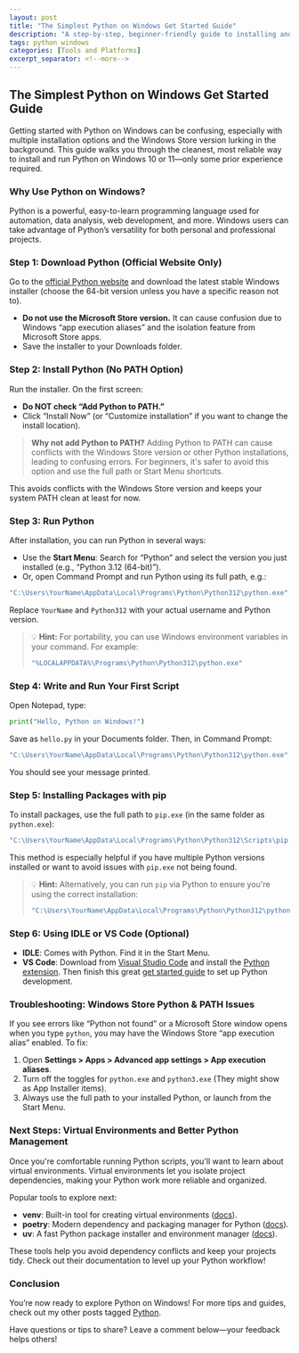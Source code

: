 ```yaml
---
layout: post
title: "The Simplest Python on Windows Get Started Guide"
description: "A step-by-step, beginner-friendly guide to installing and running Python on Windows 10/11, avoiding common pitfalls like the Windows Store version, and getting your first script running in minutes. Perfect for new developers, students, and anyone curious about Python."
tags: python windows
categories: [Tools and Platforms]
excerpt_separator: <!--more-->
---
```


## The Simplest Python on Windows Get Started Guide

Getting started with Python on Windows can be confusing, especially with multiple installation options and the Windows Store version lurking in the background. This guide walks you through the cleanest, most reliable way to install and run Python on Windows 10 or 11—only some prior experience required.

<!--more-->

### Why Use Python on Windows?

Python is a powerful, easy-to-learn programming language used for automation, data analysis, web development, and more. Windows users can take advantage of Python’s versatility for both personal and professional projects.

### Step 1: Download Python (Official Website Only)

Go to the [official Python website][python-download] and download the latest stable Windows installer (choose the 64-bit version unless you have a specific reason not to).

- **Do not use the Microsoft Store version.** It can cause confusion due to Windows “app execution aliases” and the isolation feature from Microsoft Store apps.
- Save the installer to your Downloads folder.

### Step 2: Install Python (No PATH Option)

Run the installer. On the first screen:

- **Do NOT check “Add Python to PATH.”**
- Click “Install Now” (or “Customize installation” if you want to change the install location).

> **Why not add Python to PATH?**
> Adding Python to PATH can cause conflicts with the Windows Store version or other Python installations, leading to confusing errors. For beginners, it's safer to avoid this option and use the full path or Start Menu shortcuts.

This avoids conflicts with the Windows Store version and keeps your system PATH clean at least for now.

### Step 3: Run Python

After installation, you can run Python in several ways:

- Use the **Start Menu**: Search for “Python” and select the version you just installed (e.g., “Python 3.12 (64-bit)”).
- Or, open Command Prompt and run Python using its full path, e.g.:

```sh
"C:\Users\YourName\AppData\Local\Programs\Python\Python312\python.exe"
```

Replace `YourName` and `Python312` with your actual username and Python version.

> 💡 **Hint:** For portability, you can use Windows environment variables in your command. For example:
>
> ```sh
> "%LOCALAPPDATA%\Programs\Python\Python312\python.exe"
> ```

### Step 4: Write and Run Your First Script

Open Notepad, type:

```python
print("Hello, Python on Windows!")
```

Save as `hello.py` in your Documents folder. Then, in Command Prompt:

```sh
"C:\Users\YourName\AppData\Local\Programs\Python\Python312\python.exe" hello.py
```

You should see your message printed.

### Step 5: Installing Packages with pip

To install packages, use the full path to `pip.exe` (in the same folder as `python.exe`):

```sh
"C:\Users\YourName\AppData\Local\Programs\Python\Python312\Scripts\pip.exe" install requests
```

This method is especially helpful if you have multiple Python versions installed or want to avoid issues with `pip.exe` not being found.

> 💡 **Hint:** Alternatively, you can run `pip` via Python to ensure you're using the correct installation:
>
> ```sh
> "C:\Users\YourName\AppData\Local\Programs\Python\Python312\python.exe" -m pip install requests
> ```

### Step 6: Using IDLE or VS Code (Optional)

- **IDLE**: Comes with Python. Find it in the Start Menu.
- **VS Code**: Download from [Visual Studio Code][vscode-download] and install the [Python extension][vscode-python]. Then finish this great [get started guide][vscode-python-get-started] to set up Python development.

### Troubleshooting: Windows Store Python & PATH Issues

If you see errors like “Python not found” or a Microsoft Store window opens when you type `python`, you may have the Windows Store “app execution alias” enabled. To fix:

1. Open **Settings > Apps > Advanced app settings > App execution aliases**.
2. Turn off the toggles for `python.exe` and `python3.exe` (They might show as App Installer items).
3. Always use the full path to your installed Python, or launch from the Start Menu.

### Next Steps: Virtual Environments and Better Python Management

Once you're comfortable running Python scripts, you'll want to learn about virtual environments. Virtual environments let you isolate project dependencies, making your Python work more reliable and organized.

Popular tools to explore next:

- **venv**: Built-in tool for creating virtual environments ([docs][venv-docs]).
- **poetry**: Modern dependency and packaging manager for Python ([docs][poetry-docs]).
- **uv**: A fast Python package installer and environment manager ([docs][uv-docs]).

These tools help you avoid dependency conflicts and keep your projects tidy. Check out their documentation to level up your Python workflow!

### Conclusion

You’re now ready to explore Python on Windows! For more tips and guides, check out my other posts tagged [Python](/tags/python/).

Have questions or tips to share? Leave a comment below—your feedback helps others!

[python-download]: https://www.python.org/downloads/windows/
[vscode-download]: https://code.visualstudio.com/
[vscode-python]: https://marketplace.visualstudio.com/items?itemName=ms-python.python
[vscode-python-get-started]: https://code.visualstudio.com/docs/python/python-quick-start
[venv-docs]: https://docs.python.org/3/library/venv.html
[poetry-docs]: https://python-poetry.org/docs/
[uv-docs]: https://github.com/astral-sh/uv#readme

